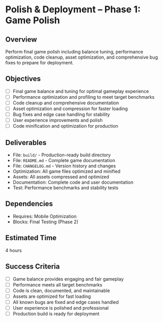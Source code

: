 # Polish & Deployment – Phase 1: Game Polish

## Overview
Perform final game polish including balance tuning, performance optimization, code cleanup, asset optimization, and comprehensive bug fixes to prepare for deployment.

## Objectives
- [ ] Final game balance and tuning for optimal gameplay experience
- [ ] Performance optimization and profiling to meet target benchmarks
- [ ] Code cleanup and comprehensive documentation
- [ ] Asset optimization and compression for faster loading
- [ ] Bug fixes and edge case handling for stability
- [ ] User experience improvements and polish
- [ ] Code minification and optimization for production

## Deliverables
- File: `build/` - Production-ready build directory
- File: `README.md` - Complete game documentation
- File: `CHANGELOG.md` - Version history and changes
- Optimization: All game files optimized and minified
- Assets: All assets compressed and optimized
- Documentation: Complete code and user documentation
- Test: Performance benchmarks and stability tests

## Dependencies
- Requires: Mobile Optimization
- Blocks: Final Testing (Phase 2)

## Estimated Time
4 hours

## Success Criteria
- [ ] Game balance provides engaging and fair gameplay
- [ ] Performance meets all target benchmarks
- [ ] Code is clean, documented, and maintainable
- [ ] Assets are optimized for fast loading
- [ ] All known bugs are fixed and edge cases handled
- [ ] User experience is polished and professional
- [ ] Production build is ready for deployment 